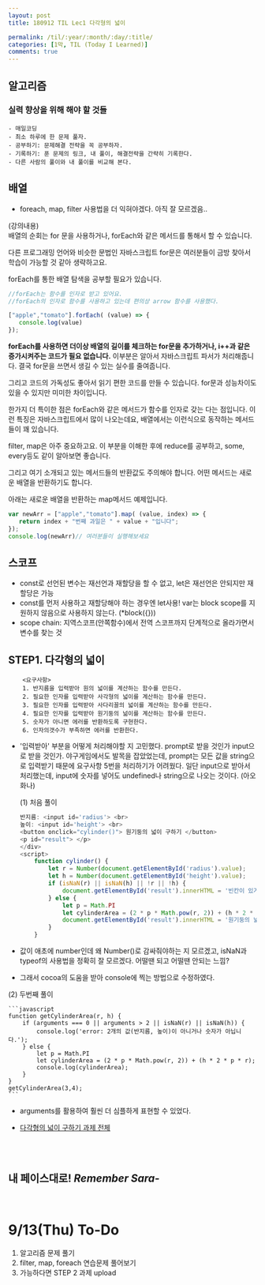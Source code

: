 ```yaml
---
layout: post
title: 180912 TIL Lec1 다각형의 넓이

permalink: /til/:year/:month/:day/:title/
categories: [1막, TIL (Today I Learned)]
comments: true
---
```


## 알고리즘 

### 실력 향상을 위해 해야 할 것들
```text
- 매일코딩
- 최소 하루에 한 문제 풀자.
- 공부하기: 문제해결 전략을 꼭 공부하자.
- 기록하기: 푼 문제의 링크, 내 풀이, 해결전략을 간략히 기록한다.
- 다른 사람의 풀이와 내 풀이를 비교해 본다.
```

## 배열
- foreach, map, filter 사용법을 더 익혀야겠다. 아직 잘 모르겠음..

(강의내용)<br>
배열의 순회는 for 문을 사용하거나, forEach와 같은 메서드를 통해서 할 수 있습니다.

다른 프로그래밍 언어와 비슷한 문법인 자바스크립트 for문은 여러분들이 금방 찾아서 학습이 가능할 것 같아 생략하고요.

forEach를 통한 배열 탐색을 공부할 필요가 있습니다.

```javascript
//forEach는 함수를 인자로 받고 있어요.
//forEach의 인자로 함수를 사용하고 있는데 편의상 arrow 함수를 사용했다.

["apple","tomato"].forEach( (value) => {
   console.log(value)
});

```

**forEach를 사용하면 더이상 배열의 길이를 체크하는 for문을 추가하거나, i++과 같은 증가시켜주는 코드가 필요 없습니다.** 이부분은 알아서 자바스크립트 파서가 처리해줍니다. 결국 for문을 쓰면서 생길 수 있는 실수를 줄여줍니다.

그리고 코드의 가독성도 좋아서 읽기 편한 코드를 만들 수 있습니다. for문과 성능차이도 있을 수 있지만 미미한 차이입니다.

한가지 더 특이한 점은 forEach와 같은 메서드가 함수를 인자로 갖는 다는 점입니다. 이런 특징은 자바스크립트에서 많이 나오는데요, 배열에서는 이런식으로 동작하는 메서드들이 꽤 있습니다.

filter, map은 아주 중요하고요. 이 부분을 이해한 후에 reduce를 공부하고, some, every등도 같이 알아보면 좋습니다.

그리고 여기 소개되고 있는 메서드들의 반환값도 주의해야 합니다. 어떤 메서드는 새로운 배열을 반환하기도 합니다.

아래는 새로운 배열을 반환하는 map메서드 예제입니다.

```javascript
var newArr = ["apple","tomato"].map( (value, index) => {
   return index + "번째 과일은 " + value + "입니다";
});
console.log(newArr)// 여러분들이 실행해보세요
```

## 스코프
- const로 선언된 변수는 재선언과 재할당을 할 수 없고, let은 재선언은 안되지만 재할당은 가능 
- const를 먼저 사용하고 재할당해야 하는 경우엔 let사용! var는 block scope를 지원하지 않음으로 사용하지 않는다. (*block({}))
- scope chain: 지역스코프(안쪽함수)에서 전역 스코프까지 단계적으로 올라가면서 변수를 찾는 것

## STEP1. 다각형의 넓이 

```text
    <요구사항>
    1. 반지름을 입력받아 원의 넓이를 계산하는 함수를 만든다.
    2. 필요한 인자를 입력받아 사각형의 넓이를 계산하는 함수를 만든다.
    3. 필요한 인자를 입력받아 사다리꼴의 넓이를 계산하는 함수를 만든다.
    4. 필요한 인자를 입력받아 원기둥의 넒이를 계산하는 함수를 만든다.
    5. 숫자가 아니면 에러를 반환하도록 구현한다.
    6. 인자의갯수가 부족하면 에러를 반환한다.
```

- '입력받아' 부분을 어떻게 처리해야할 지 고민했다. prompt로 받을 것인가 input으로 받을 것인가. 야구게임에서도 발목을 잡았었는데, prompt는 모든 값을 string으로 입력받기 때문에 요구사항 5번을 처리하기가 어려웠다. 일단 input으로 받아서 처리했는데, input에 숫자를 넣어도 undefined나 string으로 나오는 것이다. (아오 화나) 

  (1) 처음 풀이

    ```javascript
    반지름: <input id='radius'> <br>
    높이: <input id='height'> <br>
    <button onclick="cylinder()"> 원기둥의 넓이 구하기 </button>
    <p id="result"> </p>
    </div>
    <script>
        function cylinder() {
            let r = Number(document.getElementById('radius').value);
            let h = Number(document.getElementById('height').value);
            if (isNaN(r) || isNaN(h) || !r || !h) {
                document.getElementById('result').innerHTML = '빈칸이 있거나 숫자가 아닌 값이 들어있습니다.';
            } else {
                let p = Math.PI
                let cylinderArea = (2 * p * Math.pow(r, 2)) + (h * 2 * p * r);
                document.getElementById('result').innerHTML = '원기둥의 넓이는 = ' + cylinderArea;
            }
        }
    ```

- 값이 애초에 number인데 왜 Number()로 감싸줘야하는 지 모르겠고, isNaN과 typeof의 사용법을 정확히 잘 모르겠다. 어떨땐 되고 어떨땐 안되는 느낌? 

- 그래서 cocoa의 도움을 받아 console에 찍는 방법으로 수정하였다. 

(2) 두번째 풀이 

    ```javascript
    function getCylinderArea(r, h) {
        if (arguments === 0 || arguments > 2 || isNaN(r) || isNaN(h)) {
            console.log('error: 2개의 값(반지름, 높이)이 아니거나 숫자가 아닙니다.');
        } else {
            let p = Math.PI
            let cylinderArea = (2 * p * Math.pow(r, 2)) + (h * 2 * p * r);
            console.log(cylinderArea);
        }
    }
    getCylinderArea(3,4);
    ```
 - arguments를 활용하여 훨씬 더 심플하게 표현할 수 있었다. 

 - [다각형의 넓이 구하기 과제 전체](https://github.com/developersoom/cs-level2/blob/master/W1_L1_getAreas.js)

<br>
<br>

## **내 페이스대로!** _Remember Sara-_
<br>

# 9/13(Thu) To-Do
1. 알고리즘 문제 풀기
2. filter, map, foreach 연습문제 풀어보기
3. 가능하다면 STEP 2 과제 upload 

